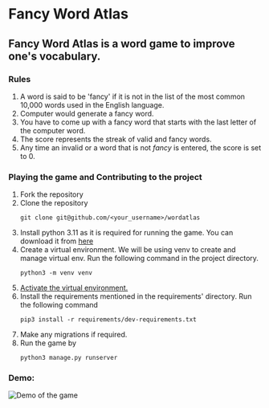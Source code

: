 # Fancy Word Atlas
## Fancy Word Atlas is a word game to improve one's vocabulary.

### Rules

1. A word is said to be 'fancy' if it is not in the list of the most common 10,000 words used in the English language.
2. Computer would generate a fancy word.
3. You have to come up with a fancy word that starts with the last letter of the computer word.
4. The score represents the streak of valid and fancy words.
5. Any time an invalid or a word that is not *fancy* is entered, the score is set to 0.

### Playing the game and Contributing to the project

1. Fork the repository
2. Clone the repository
    ```shell
   git clone git@github.com/<your_username>/wordatlas
    ```
3. Install python 3.11 as it is required for running the game. You can download it from [here](https://www.python.org/downloads/release/python-3115/)
4. Create a virtual environment. We will be using venv to create and manage virtual env. Run the following command in the project directory.
   ```shell
   python3 -m venv venv
    ```
5. [Activate the virtual environment.](https://realpython.com/python-virtual-environments-a-primer/#activate-it)
6. Install the requirements mentioned in the requirements' directory. Run the following command
    ```shell
   pip3 install -r requirements/dev-requirements.txt
    ```
7. Make any migrations if required.
8. Run the game by
    ```shell
   python3 manage.py runserver
    ```

### Demo:

![Demo of the game](https://github.com/iakhil/wordatlas/blob/master/word_atlast_demo.gif)
